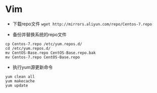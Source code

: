 # Vim

* 下载repo文件 
``wget http://mirrors.aliyun.com/repo/Centos-7.repo``

* 备份并替换系统的repo文件 

````
cp Centos-7.repo /etc/yum.repos.d/ 
cd /etc/yum.repos.d/ 
mv CentOS-Base.repo CentOS-Base.repo.bak 
mv Centos-7.repo CentOS-Base.repo
````

* 执行yum源更新命令 

````
yum clean all 
yum makecache 
yum update
````

